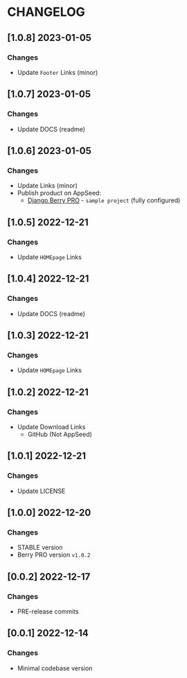 # CHANGELOG

## [1.0.8] 2023-01-05
### Changes

- Update `Footer` Links (minor)

## [1.0.7] 2023-01-05
### Changes

- Update DOCS (readme)

## [1.0.6] 2023-01-05
### Changes

- Update Links (minor)
- Publish product on AppSeed:
  - [Django Berry PRO](https://appseed.us/product/berry-dashboard-pro/django/) - `sample project` (fully configured)

## [1.0.5] 2022-12-21
### Changes

- Update `HOMEpage` Links

## [1.0.4] 2022-12-21
### Changes

- Update DOCS (readme)

## [1.0.3] 2022-12-21
### Changes

- Update `HOMEpage` Links

## [1.0.2] 2022-12-21
### Changes

- Update Download Links
  - GitHub (Not AppSeed)

## [1.0.1] 2022-12-21
### Changes

- Update LICENSE

## [1.0.0] 2022-12-20
### Changes

- STABLE version
- Berry PRO version `v1.0.2`

## [0.0.2] 2022-12-17
### Changes

- PRE-release commits

## [0.0.1] 2022-12-14
### Changes

- Minimal codebase version
